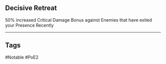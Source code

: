 ## Decisive Retreat
50% increased Critical Damage Bonus against Enemies that have exited your Presence Recently

---
## Tags
#Notable
#PoE2
